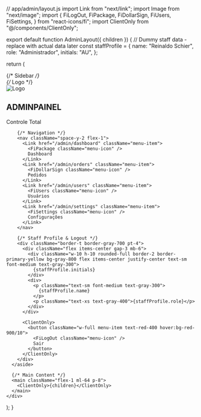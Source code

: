 // app/admin/layout.js
import Link from "next/link";
import Image from "next/image";
import {
  FiLogOut,
  FiPackage,
  FiDollarSign,
  FiUsers,
  FiSettings,
} from "react-icons/fi";
import ClientOnly from "@/components/ClientOnly";

export default function AdminLayout({ children }) {
  // Dummy staff data - replace with actual data later
  const staffProfile = {
    name: "Reinaldo Schier",
    role: "Administrador",
    initials: "AU",
  };

  return (
    <div className="min-h-screen flex bg-background text-foreground">
      {/* Sidebar */}
      <aside className="w-64 fixed h-screen bg-primary-black text-gray-300 p-6 border-r border-gray-700 flex flex-col">
        {/* Logo */}
        <div className="mb-8">
          <Image
            src="/images/logo.svg"
            alt="Logo"
            width={120}
            height={40}
            className="w-28 mb-4"
          />
          <h2 className="text-2xl font-bold">
            <span className="text-primary-yellow">ADMIN</span>PAINEL
          </h2>
          <p className="text-sm text-gray-400 mt-1">Controle Total</p>
        </div>

        {/* Navigation */}
        <nav className="space-y-2 flex-1">
          <Link href="/admin/dashboard" className="menu-item">
            <FiPackage className="menu-icon" />
            Dashboard
          </Link>
          <Link href="/admin/orders" className="menu-item">
            <FiDollarSign className="menu-icon" />
            Pedidos
          </Link>
          <Link href="/admin/users" className="menu-item">
            <FiUsers className="menu-icon" />
            Usuários
          </Link>
          <Link href="/admin/settings" className="menu-item">
            <FiSettings className="menu-icon" />
            Configurações
          </Link>
        </nav>

        {/* Staff Profile & Logout */}
        <div className="border-t border-gray-700 pt-4">
          <div className="flex items-center gap-3 mb-6">
            <div className="w-10 h-10 rounded-full border-2 border-primary-yellow bg-gray-800 flex items-center justify-center text-sm font-medium text-gray-300">
              {staffProfile.initials}
            </div>
            <div>
              <p className="text-sm font-medium text-gray-300">
                {staffProfile.name}
              </p>
              <p className="text-xs text-gray-400">{staffProfile.role}</p>
            </div>
          </div>

          <ClientOnly>
            <button className="w-full menu-item text-red-400 hover:bg-red-900/10">
              <FiLogOut className="menu-icon" />
              Sair
            </button>
          </ClientOnly>
        </div>
      </aside>

      {/* Main Content */}
      <main className="flex-1 ml-64 p-8">
        <ClientOnly>{children}</ClientOnly>
      </main>
    </div>
  );
}
